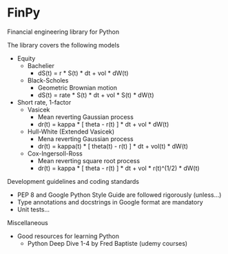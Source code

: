 # FinPy
Financial engineering library for Python

The library covers the following models
- Equity
  - Bachelier
    - dS(t) = r * S(t) * dt + vol * dW(t)
  - Black-Scholes 
    - Geometric Brownian motion
    - dS(t) = rate * S(t) * dt + vol * S(t) * dW(t)
- Short rate, 1-factor
  - Vasicek
    - Mean reverting Gaussian process
    - dr(t) = kappa * [ theta - r(t) ] * dt + vol * dW(t)
  - Hull-White (Extended Vasicek)
    - Mena reverting Gaussian process
    - dr(t) = kappa(t) * [ theta(t) - r(t) ] * dt + vol(t) * dW(t)
  - Cox-Ingersoll-Ross
    - Mean reverting square root process
    - dr(t) = kappa * [ theta - r(t) ] * dt + vol * r(t)^(1/2) * dW(t)

Development guidelines and coding standards
- PEP 8 and Google Python Style Guide are followed rigorously (unless...)
- Type annotations and docstrings in Google format are mandatory
- Unit tests...

Miscellaneous
- Good resources for learning Python
  - Python Deep Dive 1-4 by Fred Baptiste (udemy courses)

